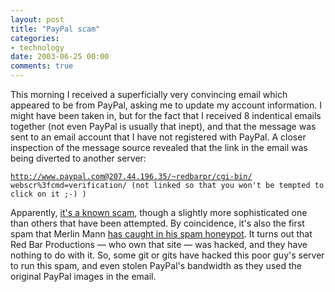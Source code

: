 ```yaml
---
layout: post
title: "PayPal scam"
categories:
- technology
date: 2003-06-25 00:00
comments: true
---
```


<p>This morning I received a superficially very convincing email which appeared to be from PayPal, asking me to update my account information. I might have been taken in, but for the fact that I received 8 indentical emails together (not even PayPal is usually that inept), and that the message was sent to an email account that I have not registered with PayPal. A closer inspection of the message source revealed that the link in the email was being diverted to another server:</p>

<code>http://www.paypal.com@207.44.196.35/~redbarpr/cgi-bin/
webscr%3fcmd=verification/ (not linked so that you won't be tempted to click on it ;-) )</code>

<p> Apparently, <a href="http://www.webmasterworld.com/forum22/854.htm" title="Webmaster World">it's a known scam</a>, though a slightly more sophisticated one than others that have been attempted. By coincidence, it's also the first spam that Merlin Mann <a href="http://www.kungfugrippe.com/previously/002501.php">has caught in his spam honeypot</a>. It turns out that Red Bar Productions &mdash; who own that site &mdash; was hacked, and they have nothing to do with it. So, some git or gits have hacked this poor guy's server to run this spam, and even stolen PayPal's bandwidth as they used the original PayPal images in the email.</p>


